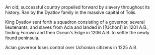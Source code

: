 An old, successful country propelled forward by slavery throughout its history. Ran by the Dyatlov family in the massive capital of Tolis. 

King Dyatlov sent forth a squadron consisting of a governor, several lieutenants, and slaves from Acla and landed in [[Uchon]] in 1201 A.B., finding Forown and then Ocean's Edge in 1206 A.B. to settle the newly found peninsula.

Aclan governor loses control over Uchonian citizens in 1225 A.B.